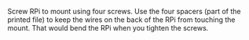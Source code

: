 Screw RPi to mount using four screws.
Use the four spacers (part of the printed file) to keep the wires on the back of the RPi from touching the mount.
That would bend the RPi when you tighten the screws.
